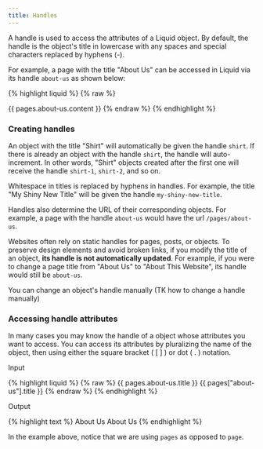 ```yaml
---
title: Handles
---
```


A handle is used to access the attributes of a Liquid object. By default, the handle is the object's title in lowercase with any spaces and special characters replaced by hyphens (-).

For example, a page with the title "About Us" can be accessed in Liquid via its handle `about-us` as shown below:

{% highlight liquid %}
{% raw %}
<!-- the content of the About Us page -->
{{ pages.about-us.content }}
{% endraw %}
{% endhighlight %}

### Creating handles

An object with the title "Shirt" will automatically be given the handle `shirt`. If there is already an object with the handle `shirt`, the handle will auto-increment. In other words, "Shirt" objects created after the first one will receive the handle `shirt-1`, `shirt-2`, and so on.

Whitespace in titles is replaced by hyphens in handles. For example, the title "My Shiny New Title" will be given the handle `my-shiny-new-title`.

Handles also determine the URL of their corresponding objects. For example, a page with the handle `about-us` would have the url `/pages/about-us`.

Websites often rely on static handles for pages, posts, or objects. To preserve design elements and avoid broken links, if you modify the title of an object, **its handle is not automatically updated**. For example, if you were to change a page title from "About Us" to "About This Website", its handle would still be `about-us`.

You can change an object's handle manually (TK how to change a handle manually)

### Accessing handle attributes

In many cases you may know the handle of a object whose attributes you want to access. You can access its attributes by pluralizing the name of the object, then using either the square bracket ( [ ] ) or dot ( . ) notation.

<p class="input">Input</p>
<div>
{% highlight liquid %}
{% raw %}
{{ pages.about-us.title }}
{{ pages["about-us"].title }}
{% endraw %}
{% endhighlight %}
</div>

<p class="output">Output</p>
<div>
{% highlight text %}
About Us
About Us
{% endhighlight %}
</div>

In the example above, notice that we are using `pages` as opposed to `page`.
